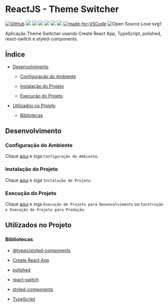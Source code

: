 # ReactJS - Theme Switcher

[![GitHub](https://img.shields.io/github/license/mashape/apistatus.svg)](https://github.com/osvaldokalvaitir/reactjs-themeswitcher/blob/master/LICENSE)
![](https://img.shields.io/github/package-json/v/osvaldokalvaitir/reactjs-themeswitcher.svg)
![](https://img.shields.io/github/last-commit/osvaldokalvaitir/reactjs-themeswitcher.svg?color=red)
![](https://img.shields.io/github/languages/top/osvaldokalvaitir/reactjs-themeswitcher.svg?color=yellow)
![](https://img.shields.io/github/languages/count/osvaldokalvaitir/reactjs-themeswitcher.svg?color=lightgrey)
![](https://img.shields.io/github/languages/code-size/osvaldokalvaitir/reactjs-themeswitcher.svg)
![](https://img.shields.io/github/repo-size/osvaldokalvaitir/reactjs-themeswitcher.svg?color=blueviolet)
[![made-for-VSCode](https://img.shields.io/badge/Made%20for-VSCode-1f425f.svg)](https://code.visualstudio.com/)
![Open Source Love svg1](https://badges.frapsoft.com/os/v1/open-source.svg?v=103)

Aplicação Theme Switcher usando Create React App, TypeScript, polished, react-switch e styled-components.

## Índice

- [Desenvolvimento](#desenvolvimento)

  - [Configuração do Ambiente](#configuração-do-ambiente)

  - [Instalação do Projeto](#instalação-do-projeto)

  - [Execução do Projeto](#execução-do-projeto)

- [Utilizados no Projeto](#utilizados-no-projeto)

  - [Bibliotecas](#bibliotecas)

## Desenvolvimento

### Configuração do Ambiente

Clique [aqui](https://github.com/osvaldokalvaitir/projects-settings/blob/master/README.md) e siga `Configuração de Ambiente`.

### Instalação do Projeto

Clique [aqui](https://github.com/osvaldokalvaitir/projects-settings/blob/master/nodejs/nodejs.md) e siga `Instalação de Projeto`.

### Execução do Projeto

Clique [aqui](https://github.com/osvaldokalvaitir/projects-settings/blob/master/nodejs/libs/create-react-app.md) e siga `Execução de Projeto para Desenvolvimento` ou `Construção e Execução de Projeto para Produção`.

## Utilizados no Projeto

### Bibliotecas

- [@types/styled-components](https://github.com/osvaldokalvaitir/projects-settings/blob/master/nodejs/libs/@types-styled-components.md)

- [Create React App](https://github.com/osvaldokalvaitir/projects-settings/blob/master/nodejs/libs/create-react-app.md)

- [polished](https://github.com/osvaldokalvaitir/projects-settings/blob/master/nodejs/libs/polished.md)

- [react-switch](https://github.com/osvaldokalvaitir/projects-settings/blob/master/nodejs/libs/react-switch.md)

- [styled-components](https://github.com/osvaldokalvaitir/projects-settings/blob/master/nodejs/libs/styled-components.md)

- [TypeScript](https://github.com/osvaldokalvaitir/projects-settings/blob/master/nodejs/libs/typescript.md)
